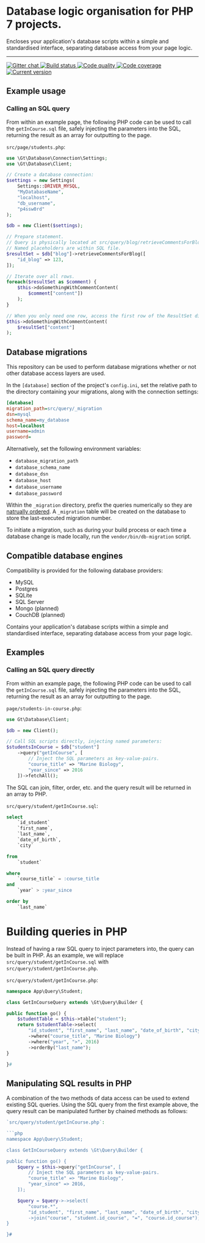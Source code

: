 # Database logic organisation for PHP 7 projects.

Encloses your application's database scripts within a simple and standardised interface, separating database access from your page logic.

***

<a href="https://gitter.im/phpgt/database" target="_blank">
    <img src="https://img.shields.io/gitter/room/phpgt/database.svg?style=flat-square" alt="Gitter chat" />
</a>
<a href="https://circleci.com/gh/phpgt/database" target="_blank">
    <img src="https://img.shields.io/circleci/project/phpgt/database/master.svg?style=flat-square" alt="Build status" />
</a>
<a href="https://scrutinizer-ci.com/g/phpgt/database" target="_blank">
    <img src="https://img.shields.io/scrutinizer/g/phpgt/database/master.svg?style=flat-square" alt="Code quality" />
</a>
<a href="https://scrutinizer-ci.com/g/phpgt/database" target="_blank">
    <img src="https://img.shields.io/scrutinizer/coverage/g/phpgt/database/master.svg?style=flat-square" alt="Code coverage" />
</a>
<a href="https://packagist.org/packages/phpgt/database" target="_blank">
    <img src="https://img.shields.io/packagist/v/phpgt/database.svg?style=flat-square" alt="Current version" />
</a>

## Example usage

### Calling an SQL query

From within an example page, the following PHP code can be used to call the `getInCourse.sql` file, safely injecting the parameters into the SQL, returning the result as an array for outputting to the page.

`src/page/students.php`:

```php
use \Gt\Database\Connection\Settings;
use \Gt\Database\Client;

// Create a database connection:
$settings = new Settings(
	Settings::DRIVER_MYSQL,
	"MyDatabaseName",
	"localhost",
	"db_username",
	"p4ssw0rd"
);

$db = new Client($settings);

// Prepare statement.
// Query is physically located at src/query/blog/retrieveCommentsForBlog.sql
// Named placeholders are within SQL file.
$resultSet = $db["blog"]->retrieveCommentsForBlog([
	"id_blog" => 123,
]);

// Iterate over all rows.
foreach($resultSet as $comment) {
	$this->doSomethingWithCommentContent(
		$comment["content"])
	);
}

// When you only need one row, access the first row of the ResultSet directly:
$this->doSomethingWithCommentContent(
	$resultSet["content"]
);

```

## Database migrations

This repository can be used to perform database migrations whether or not other database access layers are used.

In the `[database]` section of the project's `config.ini`, set the relative path to the directory containing your migrations, along with the connection settings:

```ini
[database]
migration_path=src/query/_migration
dsn=mysql
schema_name=my_database
host=localhost
username=admin
password=
```

Alternatively, set the following environment variables:

+ `database_migration_path`
+ `database_schema_name`
+ `database_dsn`
+ `database_host`
+ `database_username`
+ `database_password`

Within the `_migration` directory, prefix the queries numerically so they are [natrually ordered](http://php.net/manual/en/function.natsort.php). A `_migration` table will be created on the database to store the last-executed migration number.

To initiate a migration, such as during your build process or each time a database change is made locally, run the `vendor/bin/db-migration` script.

## Compatible database engines

Compatibility is provided for the following database providers:

* MySQL
* Postgres
* SQLite
* SQL Server
* Mongo (planned)
* CouchDB (planned)

Contains your application's database scripts within a simple and standardised interface, separating database access from your page logic.

## Examples

### Calling an SQL query directly

From within an example page, the following PHP code can be used to call the `getInCourse.sql` file, safely injecting the parameters into the SQL, returning the result as an array for outputting to the page.

`page/students-in-course.php`:

```php
use Gt\Database\Client;

$db = new Client();

// Call SQL scripts directly, injecting named parameters:
$studentsInCourse = $db["student"]
	->query("getInCourse", [
		// Inject the SQL parameters as key-value-pairs.
		"course_title" => "Marine Biology",
		"year_since" => 2016
	])->fetchAll();
```

The SQL can join, filter, order, etc. and the query result will be returned in an array to PHP.

`src/query/student/getInCourse.sql`:

```sql
select
	`id_student`
	`first_name`,
	`last_name`,
	`date_of_birth`,
	`city`

from
	`student`

where
	`course_title` = :course_title
and
	`year` > :year_since

order by
	`last_name`
```

# Building queries in PHP

Instead of having a raw SQL query to inject parameters into, the query can be built in PHP. As an example, we will replace `src/query/student/getInCourse.sql` with `src/query/student/getInCourse.php`.

`src/query/student/getInCourse.php`:

```php
namespace App\Query\Student;

class GetInCourseQuery extends \Gt\Query\Builder {

public function go() {
	$studentTable = $this->table("student");
	return $studentTable->select(
		"id_student", "first_name", "last_name", "date_of_birth", "city")
		->where("course_title", "Marine Biology")
		->where("year", ">", 2016)
		->orderBy("last_name");
}

}#
```
## Manipulating SQL results in PHP

A combination of the two methods of data access can be used to extend existing SQL queries. Using the SQL query from the first example above, the query result can be manipulated further by chained methods as follows:

```php
`src/query/student/getInCourse.php`:

```php
namespace App\Query\Student;

class GetInCourseQuery extends \Gt\Query\Builder {

public function go() {
	$query = $this->query("getInCourse", [
		// Inject the SQL parameters as key-value-pairs.
		"course_title" => "Marine Biology",
		"year_since" => 2016,
	]);

	$query = $query->->select(
		"course.*",
		"id_student", "first_name", "last_name", "date_of_birth", "city")
		->join("course", "student.id_course", "=", "course.id_course");
}

}#
```
